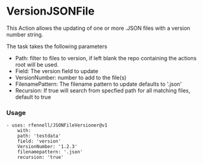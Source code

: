 # VersionJSONFile

This Action allows the updating of one or more .JSON files with a version number string.

The task takes the following parameters

- Path: filter to files to version, if left blank the repo containing the actions root will be used.
- Field: The version field to update
- VersionNumber: number to add to the file(s)
- FilenamePattern: The filename pattern to update defaults to '.json'
- Recursion: If true will search from specfied path for all matching files, default to true

### Usage

```
- uses: rfennell/JSONFileVersioner@v1
    with:
    path: 'testdata'
    field: 'version'
    VersionNumber: '1.2.3'
    filenamepattern: '.json'
    recursion: 'true'
```

